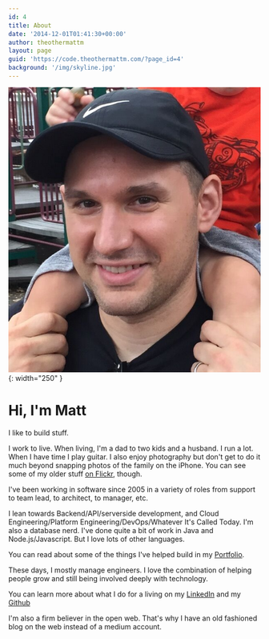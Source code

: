 ```yaml
---
id: 4
title: About
date: '2014-12-01T01:41:30+00:00'
author: theothermattm
layout: page
guid: 'https://code.theothermattm.com/?page_id=4'
background: '/img/skyline.jpg'
---
```


![Matt](/img/matt-blackhat.jpg){: width="250" }
# Hi, I'm Matt

I like to build stuff.

I work to live. When living, I'm a dad to two kids and a husband. I run a lot. When I have time I play guitar. I also enjoy photography but don't get to do it much beyond snapping photos of the family on the iPhone. You can see some of my older stuff [on Flickr](http://flickr.com/theothermattm), though.

I've been working in software since 2005 in a variety of roles from support to team lead, to architect, to manager, etc.

I lean towards Backend/API/serverside development, and Cloud Engineering/Platform Engineering/DevOps/Whatever It's Called Today. I'm also a database nerd. I've done quite a bit of work in Java and Node.js/Javascript. But I love lots of other languages. 

You can read about some of the things I've helped build in my [Portfolio](/portfolio).

These days, I mostly manage engineers. I love the combination of helping people grow and still being involved deeply with technology.

You can learn more about what I do for a living on my [LinkedIn](https://www.linkedin.com/in/theothermattm/) and my [Github](https://github.com/theothermattm)

I'm also a firm believer in the open web. That's why I have an old fashioned blog on the web instead of a medium account. 